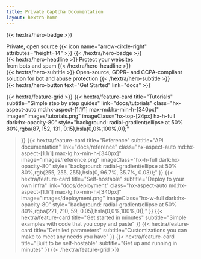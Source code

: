 ```yaml
---
title: Private Captcha Documentation
layout: hextra-home
---
```


{{< hextra/hero-badge >}}
  <div class="hx-w-2 hx-h-2 hx-rounded-full hx-bg-primary-400"></div>
  <span>Private, open source</span>
  {{< icon name="arrow-circle-right" attributes="height=14" >}}
{{< /hextra/hero-badge >}}

<div class="hx-mt-6 hx-mb-6">
{{< hextra/hero-headline >}}
  Protect your websites&nbsp;<br class="sm:hx-block hx-hidden" />from bots and spam
{{< /hextra/hero-headline >}}
</div>

<div class="hx-mb-12">
{{< hextra/hero-subtitle >}}
  Open-source, GDPR- and CCPA-compliant&nbsp;<br class="sm:hx-block hx-hidden" />solution for bot and abuse protection
{{< /hextra/hero-subtitle >}}
</div>

<div class="hx-mb-6">
{{< hextra/hero-button text="Get Started" link="docs" >}}
</div>

<div class="hx-mt-6"></div>

{{< hextra/feature-grid >}}
  {{< hextra/feature-card
    title="Tutorials"
    subtitle="Simple step by step guides"
    link="docs/tutorials"
    class="hx-aspect-auto md:hx-aspect-[1.1/1] max-md:hx-min-h-[340px]"
    image="images/tutorials.png"
    imageClass="hx-top-[24px] hx-h-full dark:hx-opacity-80"
    style="background: radial-gradient(ellipse at 50% 80%,rgba(87, 152, 131, 0.15),hsla(0,0%,100%,0));"
  >}}
  {{< hextra/feature-card
    title="Reference"
    subtitle="API documentation"
    link="docs/reference"
    class="hx-aspect-auto md:hx-aspect-[1.1/1] max-lg:hx-min-h-[340px]"
    image="images/reference.png"
    imageClass="hx-h-full dark:hx-opacity-80"
    style="background: radial-gradient(ellipse at 50% 80%,rgb(255, 255, 255),hsla(0, 96.7%, 35.7%, 0.03));"
  >}}
  {{< hextra/feature-card
    title="Self-hostable"
    subtitle="Deploy to your own infra"
    link="docs/deployment"
    class="hx-aspect-auto md:hx-aspect-[1.1/1] max-lg:hx-min-h-[340px]"
    image="images/deployment.png"
    imageClass="hx-w-full dark:hx-opacity-80"
    style="background: radial-gradient(ellipse at 50% 80%,rgba(221, 210, 59, 0.05),hsla(0,0%,100%,0));"
  >}}
  {{< hextra/feature-card
    title="Get started in minutes"
    subtitle="Simple examples with code that you copy and paste"
  >}}
  {{< hextra/feature-card
    title="Detailed parameters"
    subtitle="Customizations you can make to meet any needs you have"
  >}}
  {{< hextra/feature-card
    title="Built to be self-hostable"
    subtitle="Get up and running in minutes"
  >}}
{{< /hextra/feature-grid >}}
